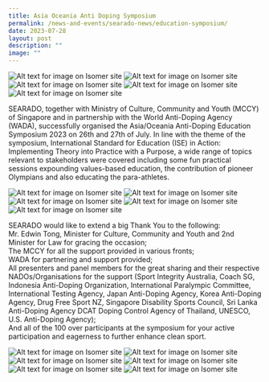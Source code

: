 ```yaml
---
title: Asia Oceania Anti Doping Symposium
permalink: /news-and-events/searado-news/education-symposium/
date: 2023-07-28
layout: post
description: ""
image: ""
---
```

![Alt text for image on Isomer site](/images/Symposium/sympo1.jpg)
![Alt text for image on Isomer site](/images/Symposium/sympo2.jpg)
![Alt text for image on Isomer site](/images/Symposium/sympo3.jpg)
![Alt text for image on Isomer site](/images/Symposium/sympo4.jpg)
![Alt text for image on Isomer site](/images/Symposium/sympo5.jpg)

SEARADO, together with Ministry of Culture, Community and Youth (MCCY) of Singapore and in partnership with the World Anti-Doping Agency (WADA), successfully organised the Asia/Oceania Anti-Doping Education Symposium 2023 on 26th and 27th of July. In line with the theme of the symposium, International Standard for Education (ISE) in Action: Implementing Theory into Practice with a Purpose, a wide range of topics relevant to stakeholders were covered including some fun practical sessions expounding values-based education, the contribution of pioneer Olympians and also educating the para-athletes.

![Alt text for image on Isomer site](/images/Symposium/sympo6.jpg)
![Alt text for image on Isomer site](/images/Symposium/sympo7.jpg)
![Alt text for image on Isomer site](/images/Symposium/sympo8.jpg)
![Alt text for image on Isomer site](/images/Symposium/sympo9.jpg)
![Alt text for image on Isomer site](/images/Symposium/sympo10.jpg)

SEARADO would like to extend a big Thank You to the following:  
Mr. Edwin Tong, Minister for Culture, Community and Youth and 2nd Minister for Law for gracing the occasion;  
The MCCY for all the support provided in various fronts;  
WADA for partnering and support provided;  
All presenters and panel members for the great sharing and their respective NADOs/Organisations for the support (Sport Integrity Australia, Coach SG, Indonesia Anti-Doping Organization, International Paralympic Committee, International Testing Agency, Japan Anti-Doping Agency, Korea Anti-Doping Agency, Drug Free Sport NZ, Singapore Disability Sports Council, Sri Lanka Anti-Doping Agency DCAT Doping Control Agency of Thailand, UNESCO, U.S. Anti-Doping Agency);  
And all of the 100 over participants at the symposium for your active participation and eagerness to further enhance clean sport.

![Alt text for image on Isomer site](/images/Symposium/sympo11.jpg)
![Alt text for image on Isomer site](/images/Symposium/sympo12.jpg)
![Alt text for image on Isomer site](/images/Symposium/sympo13.jpg)
![Alt text for image on Isomer site](/images/Symposium/sympo14.jpg)
![Alt text for image on Isomer site](/images/Symposium/sympo15.jpg)
![Alt text for image on Isomer site](/images/Symposium/sympo16.jpg)



